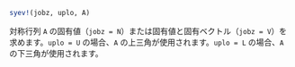 ```julia
syev!(jobz, uplo, A)
```

対称行列 `A` の固有値（`jobz = N`）または固有値と固有ベクトル（`jobz = V`）を求めます。`uplo = U` の場合、`A` の上三角が使用されます。`uplo = L` の場合、`A` の下三角が使用されます。
